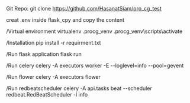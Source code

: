 Git Repo:
	git clone https://github.com/HasanatSiam/pro_cg_test
	
creat .env inside flask_cpy and copy the content


/Virtual environment
    virtualenv .procg_venv
    .procg_venv\scripts\activate

/Installation
    pip install -r requirment.txt

/Run flask application
    flask run

/Run celery
    celery -A executors worker -E --loglevel=info --pool=gevent

/Run flower
    celery -A executors flower

/Run redbeatscheduler
    celery -A api.tasks beat --scheduler redbeat.RedBeatScheduler -l info



